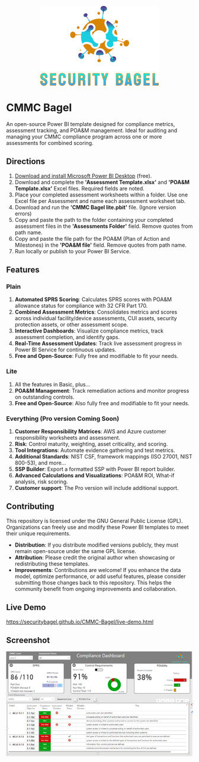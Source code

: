 <p align="center">
  <img src="https://github.com/SecurityBagel/SecurityBagel/blob/main/SecurityBagel.png"/>
</p>

# CMMC Bagel
An open-source Power BI template designed for compliance metrics, assessment tracking, and POA&M management. Ideal for auditing and managing your CMMC compliance program across one or more assessments for combined scoring.

## Directions
1. [Download and install Microsoft Power BI Desktop](https://powerbi.microsoft.com/en-us/desktop/) (free).
2. Download and complete the **'Assessment Template.xlsx'** and **'POA&M Template.xlsx'** Excel files. Required fields are noted.
3. Place your completed assessment worksheets within a folder. Use one Excel file per Assessment and name each assessment worksheet tab.
4. Download and run the **'CMMC Bagel lite.pbit'** file. (Ignore version errors)
5. Copy and paste the path to the folder containing your completed assessment files in the **'Assessments Folder'** field. Remove quotes from path name.
6. Copy and paste the file path for the POA&M (Plan of Action and Milestones) in the **'POA&M file'** field. Remove quotes from path name.
7. Run locally or publish to your Power BI Service.

## Features
### Plain
1. **Automated SPRS Scoring**: Calculates SPRS scores with POA&M allowance status for compliance with 32 CFR Part 170.
2. **Combined Assessment Metrics**: Consolidates metrics and scores across individual facility/device assessments, CUI assets, security protection assets, or other assessment scope.
3. **Interactive Dashboards**: Visualize compliance metrics, track assessment completion, and identify gaps.
4. **Real-Time Assessment Updates**: Track live assessment progress in Power BI Service for continuous updates.
5. **Free and Open-Source**: Fully free and modifiable to fit your needs.
### Lite
1. All the features in Basic, plus...
2. **POA&M Management**: Track remediation actions and monitor progress on outstanding controls.
3. **Free and Open-Source**: Also fully free and modifiable to fit your needs.
### Everything (Pro version Coming Soon)
1. **Customer Responsibility Matrices**: AWS and Azure customer responsibility worksheets and assessment.
2. **Risk**: Control maturity, weighting, asset criticality, and scoring.
3. **Tool Integrations**: Automate evidence gathering and test metrics.
4. **Additional Standards**: NIST CSF, framework mappings (ISO 27001, NIST 800-53), and more...
5. **SSP Builder**: Export a formatted SSP with Power BI report builder.
6. **Advanced Calculations and Visualizations**: POA&M ROI, What-if analysis, risk scoring.
7. **Customer support**: The Pro version will include additional support.

## Contributing
This repository is licensed under the GNU General Public License (GPL).
Organizations can freely use and modify these Power BI templates to meet their unique requirements.
- **Distribution**: If you distribute modified versions publicly, they must remain open-source under the same GPL license.
- **Attribution**: Please credit the original author when showcasing or redistributing these templates.
- **Improvements**: Contributions are welcome! If you enhance the data model, optimize performance, or add useful features, please consider submitting those changes back to this repository. This helps the community benefit from ongoing improvements and collaboration.

## Live Demo
https://securitybagel.github.io/CMMC-Bagel/live-demo.html

## Screenshot
![CMMC Bagel Lite](https://github.com/SecurityBagel/CMMC-Bagel/blob/main/CMMC%20Bagel%20Lite.png)
